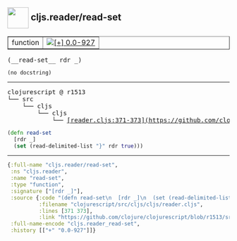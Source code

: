 ## <img width="48px" valign="middle" src="http://i.imgur.com/Hi20huC.png"> cljs.reader/read-set

 <table border="1">
<tr>
<td>function</td>
<td><a href="https://github.com/cljsinfo/api-refs/tree/0.0-927"><img valign="middle" alt="[+] 0.0-927" src="https://img.shields.io/badge/+-0.0--927-lightgrey.svg"></a> </td>
</tr>
</table>

 <samp>
(__read-set__ rdr _)<br>
</samp>

```
(no docstring)
```

---

 <pre>
clojurescript @ r1513
└── src
    └── cljs
        └── cljs
            └── <ins>[reader.cljs:371-373](https://github.com/clojure/clojurescript/blob/r1513/src/cljs/cljs/reader.cljs#L371-L373)</ins>
</pre>

```clj
(defn read-set
  [rdr _]
  (set (read-delimited-list "}" rdr true)))
```


---

```clj
{:full-name "cljs.reader/read-set",
 :ns "cljs.reader",
 :name "read-set",
 :type "function",
 :signature ["[rdr _]"],
 :source {:code "(defn read-set\n  [rdr _]\n  (set (read-delimited-list \"}\" rdr true)))",
          :filename "clojurescript/src/cljs/cljs/reader.cljs",
          :lines [371 373],
          :link "https://github.com/clojure/clojurescript/blob/r1513/src/cljs/cljs/reader.cljs#L371-L373"},
 :full-name-encode "cljs.reader_read-set",
 :history [["+" "0.0-927"]]}

```
